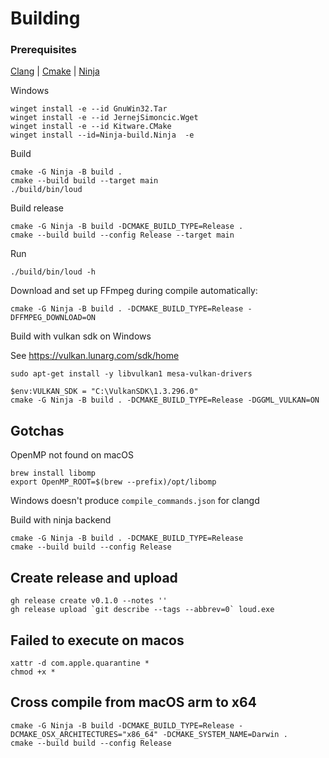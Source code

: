 # Building

### Prerequisites

[Clang](https://releases.llvm.org/download.html) | [Cmake](https://cmake.org/download/) | [Ninja](https://ninja-build.org/)

Windows

```console
winget install -e --id GnuWin32.Tar
winget install -e --id JernejSimoncic.Wget
winget install -e --id Kitware.CMake
winget install --id=Ninja-build.Ninja  -e
```

Build

```console
cmake -G Ninja -B build .
cmake --build build --target main
./build/bin/loud
```

Build release

```console
cmake -G Ninja -B build -DCMAKE_BUILD_TYPE=Release .
cmake --build build --config Release --target main
```

Run

```console
./build/bin/loud -h
```

Download and set up FFmpeg during compile automatically:

```console
cmake -G Ninja -B build . -DCMAKE_BUILD_TYPE=Release -DFFMPEG_DOWNLOAD=ON
```

Build with vulkan sdk on Windows

See https://vulkan.lunarg.com/sdk/home

```console
sudo apt-get install -y libvulkan1 mesa-vulkan-drivers
```

```console
$env:VULKAN_SDK = "C:\VulkanSDK\1.3.296.0"
cmake -G Ninja -B build . -DCMAKE_BUILD_TYPE=Release -DGGML_VULKAN=ON
```

## Gotchas

OpenMP not found on macOS

```console
brew install libomp
export OpenMP_ROOT=$(brew --prefix)/opt/libomp
```

Windows doesn't produce `compile_commands.json` for clangd

Build with ninja backend

```console
cmake -G Ninja -B build . -DCMAKE_BUILD_TYPE=Release
cmake --build build --config Release
```

## Create release and upload

```console
gh release create v0.1.0 --notes ''
gh release upload `git describe --tags --abbrev=0` loud.exe
```

## Failed to execute on macos

```console
xattr -d com.apple.quarantine *
chmod +x *
```

## Cross compile from macOS arm to x64

```console
cmake -G Ninja -B build -DCMAKE_BUILD_TYPE=Release -DCMAKE_OSX_ARCHITECTURES="x86_64" -DCMAKE_SYSTEM_NAME=Darwin .
cmake --build build --config Release
```
